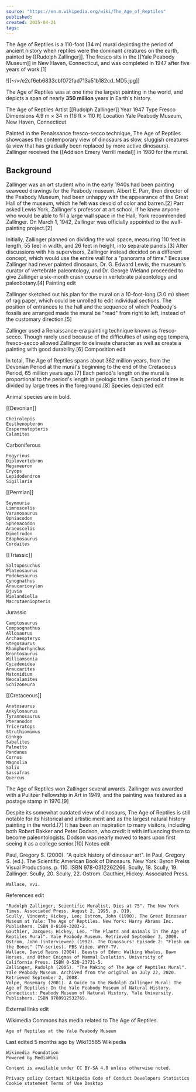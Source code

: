 ```yaml
---
source: "https://en.m.wikipedia.org/wiki/The_Age_of_Reptiles"
published:
created: 2025-04-21
tags:
---
```


The Age of Reptiles is a 110-foot (34 m) mural depicting the period of ancient history when reptiles were the dominant creatures on the earth, painted by [[Rudolph Zallinger]]. 
The fresco sits in the [[Yale Peabody Museum]] in New Haven, Connecticut, and was completed in 1947 after five years of work.[1]

![[~/×/e2cf6eb6833cbf072fad713a51b182cd_MD5.jpg]]

The Age of Reptiles was at one time the largest painting in the world, and depicts a span of nearly **350 million** years in Earth's history.

The Age of Reptiles
Artist
	[[Rudolph Zallinger]]
Year
	1947
Type
	Fresco
Dimensions
	4.9 m × 34 m (16 ft × 110 ft)
Location
	Yale Peabody Museum, New Haven, Connecticut

Painted in the Renaissance fresco-secco technique, The Age of Reptiles showcases the contemporary view of dinosaurs as slow, sluggish creatures (a view that has gradually been replaced by more active dinosaurs). Zallinger received the [[Addison Emery Verrill medal]] in 1980 for the mural.

## **Background**

Zallinger was an art student who in the early 1940s had been painting seaweed drawings for the Peabody museum. Albert E. Parr, then director of the Peabody Museum, had been unhappy with the appearance of the Great Hall of the museum, which he felt was devoid of color and barren.[2] Parr asked Lewis York, Zallinger's professor at art school, if he knew anyone who would be able to fill a large wall space in the Hall; York recommended Zallinger. On March 1, 1942, Zallinger was officially appointed to the wall-painting project.[2]

Initially, Zallinger planned on dividing the wall space, measuring 110 feet in length, 55 feet in width, and 26 feet in height, into separate panels.[3] After discussions with his supervisors, Zallinger instead decided on a different concept, which would use the entire wall for a "panorama of time." Because Zallinger had never painted dinosaurs, Dr. G. Edward Lewis, the museum's curator of vertebrate paleontology, and Dr. George Wieland proceeded to give Zallinger a six-month crash course in vertebrate paleontology and paleobotany.[4]
Painting
edit

Zallinger sketched out his plan for the mural on a 10-foot-long (3.0 m) sheet of rag paper, which could be unrolled to edit individual sections. The position of entrances to the hall and the sequence of which Peabody's fossils are arranged made the mural be "read" from right to left, instead of the customary direction.[5]

Zallinger used a Renaissance-era painting technique known as fresco-secco. Though rarely used because of the difficulties of using egg tempera, fresco-secco allowed Zallinger to delineate character as well as create a painting with good durability.[6]
Composition
edit

In total, The Age of Reptiles spans about 362 million years, from the Devonian Period at the mural's beginning to the end of the Cretaceous Period, 65 million years ago.[7] Each period's length on the mural is proportional to the period's length in geologic time. Each period of time is divided by large trees in the foreground.[8]
Species depicted
edit

Animal species are in bold.

[[Devonian]]

    Cheirolepis
    Eusthenopteron
    Eospermatopteris
    Calamites

Carboniferous

    Eogyrinus
    Diplovertebron
    Meganeuron
    Eryops
    Lepidodendron
    Sigillaria

[[Permian]]

    Seymouria
    Limnoscelis
    Varanosaurus
    Ophiacodon
    Sphenacodon
    Araeoscelis
    Dimetrodon
    Edaphosaurus
    Cordaites

	

[[Triassic]]

    Saltoposuchus
    Plateosaurus
    Podokesaurus
    Cynognathus
    Araucarioxylon
    Bjuvia
    Wielandiella
    Macrotaeniopteris

Jurassic

    Camptosaurus
    Compsognathus
    Allosaurus
    Archaeopteryx
    Stegosaurus
    Rhamphorhynchus
    Brontosaurus
    Williamsonia
    Cycadeoidea
    Araucarites
    Matonidium
    Neocalamites
    Schizoneura

	

[[Cretaceous]]

    Anatosaurus
    Ankylosaurus
    Tyrannosaurus
    Pteranodon
    Triceratops
    Struthiomimus
    Ginkgo
    Sabalites
    Palmetto
    Pandanus
    Cornus
    Magnolia
    Salix
    Sassafras
    Quercus

The Age of Reptiles won Zallinger several awards. Zallinger was awarded with a Pulitzer Fellowship in Art in 1949, and the painting was featured as a postage stamp in 1970.[9]

Despite its somewhat outdated view of dinosaurs, The Age of Reptiles is still notable for its historical and artistic merit and as the largest natural history painting in the world.[7] It has been an inspiration to many visitors, including both Robert Bakker and Peter Dodson, who credit it with influencing them to become paleontologists. Dodson was nearly moved to tears upon first seeing it as a college senior.[10]
Notes
edit

Paul, Gregory S. (2000). "A quick history of dinosaur art". In Paul, Gregory S. (ed.). The Scientific American Book of Dinosaurs. New York: Byron Preiss Visual Productions. p. 110. ISBN 978-0312262266.
Scully, 18.
Scully, 19.
Zallinger.
Scully, 20.
Scully, 22.
Ostrom.
Gauthier, Hickey.
Associated Press.

    Wallace, xvi.

References
edit

    "Rudolph Zallinger, Scientific Muralist, Dies at 75". The New York Times. Associated Press. August 2, 1995. p. D19.
    Scully, Vincent; Hickey, Leo; Ostrom, John (1990). The Great Dinosaur Museum at Yale: The Age of Reptiles. New York: Harry Abrams Inc. Publishers. ISBN 0-8109-3203-2.
    Gauthier, Jacques; Hickey, Leo. "The Plants and Animals in The Age of Reptiles Mural". Yale Peabody Museum. Retrieved September 3, 2008.
    Ostrom, John (interviewee) (1992). The Dinosaurs! Episode 2: "Flesh on the Bones" (TV-series). PBS Video, WHYY-TV.
    Wallace, David Rains (2004). Beasts of Eden: Walking Whales, Dawn Horses, and Other Enigmas of Mammal Evolution. University of California Press. ISBN 0-520-23731-5.
    Zallinger, Rudolph (2005). "The Making of The Age of Reptiles Mural". Yale Peabody Museum. Archived from the original on July 22, 2020. Retrieved September 2, 2008.
    Volpe, Rosemary (2001). A Guide to the Rudolph Zallinger Mural: The Age of Reptiles: In the Yale Peabody Museum of Natural History. Connecticut: Peabody Museum of Natural History, Yale University. Publishers. ISBN 9780912532769.

External links
edit
 
Wikimedia Commons has media related to The Age of Reptiles.

    Age of Reptiles at the Yale Peabody Museum

Last edited 5 months ago by Wiki13565
Wikipedia

    Wikimedia Foundation
    Powered by MediaWiki

    Content is available under CC BY-SA 4.0 unless otherwise noted.

    Privacy policy Contact Wikipedia Code of Conduct Developers Statistics Cookie statement Terms of Use Desktop 

